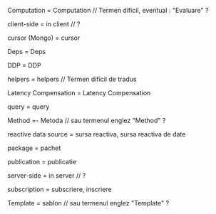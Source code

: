 
Computation = Computation // Termen dificil, eventual : "Evaluare" ?

client-side = in client // ?

cursor (Mongo) = cursor

Deps = Deps

DDP = DDP

helpers = helpers  // Termen dificil de tradus

Latency Compensation = Latency Compensation

query = query

Method =- Metoda  // sau termenul englez "Method" ?

reactive data source = sursa reactiva, sursa reactiva de date 

package = pachet

publication = publicatie

server-side = in server // ?

subscription = subscriere, inscriere

Template = sablon   // sau termenul englez "Template" ? 
